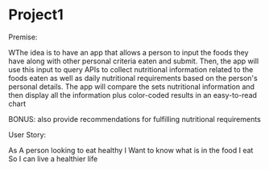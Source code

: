# Project1

Premise:

WThe idea is to have an app that allows a person to input the foods they have along with other personal criteria eaten and submit.  Then, the app will use this input to query APIs to collect nutritional information related to the foods eaten as well as daily nutritional requirements based on the person's personal details. The app will compare the sets nutritional information and then display all the information plus color-coded results in an easy-to-read chart 

BONUS: also provide recommendations for fulfilling nutritional requirements   

User Story:

As A person looking to eat healthy
I Want to know what is in the food I eat
So I can live a healthier life



